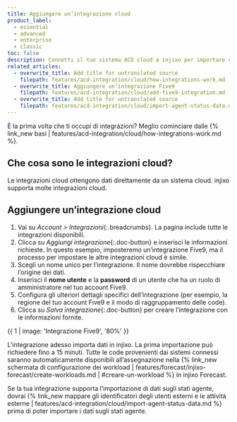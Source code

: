 ```yaml
---
title: Aggiungere un’integrazione cloud
product_label:
  - essential
  - advanced
  - enterprise
  - classic
toc: false
description: Connetti il tuo sistema ACD cloud a injixo per importare dati.
related_articles:
  - overwrite_title: Add title for untranslated source
    filepath: features/acd-integration/cloud/how-integrations-work.md
  - overwrite_title: Aggiungere un’integrazione Five9
    filepath: features/acd-integration/cloud/add-five9-integration.md
  - overwrite_title: Add title for untranslated source
    filepath: features/acd-integration/cloud/import-agent-status-data.md
---
```


È la prima volta che ti occupi di integrazioni? Meglio cominciare dalle {% link_new basi | features/acd-integration/cloud/how-integrations-work.md %}.

## Che cosa sono le integrazioni cloud?

Le integrazioni cloud ottengono dati direttamente da un sistema cloud. injixo supporta molte integrazioni cloud.

## Aggiungere un’integrazione cloud

1. Vai su *Account > Integrazioni*{:.breadcrumbs}. La pagina include tutte le integrazioni disponibili.
2. Clicca su *Aggiungi integrazione*{:.doc-button} e inserisci le informazioni richieste. In questo esempio, imposteremo un’integrazione Five9, ma il processo per impostare le altre integrazioni cloud è simile.
3. Scegli un nome unico per l’integrazione. Il nome dovrebbe rispecchiare l’origine dei dati.
4. Inserisci il **nome utente** e la **password** di un utente che ha un ruolo di amministratore nel tuo account Five9.
5. Configura gli ulteriori dettagli specifici dell’integrazione (per esempio, la regione del tuo account Five9 e il modo di raggruppamento delle code).
6. Clicca su _Salva integrazione_{:.doc-button} per creare l’integrazione con le informazioni fornite.

{{ 1 | image: 'Integrazione Five9', '80%' }}

L’integrazione adesso importa dati in injixo. La prima importazione può richiedere fino a 15 minuti. Tutte le code provenienti dai sistemi connessi saranno automaticamente disponibili all’assegnazione nella {% link_new schermata di configurazione dei workload | features/forecast/injixo-forecast/create-workloads.md | #creare-un-workload %} in injixo Forecast.

Se la tua integrazione supporta l’importazione di dati sugli stati agente, dovrai {% link_new mappare gli identificatori degli utenti esterni e le attività esterne | features/acd-integration/cloud/import-agent-status-data.md %} prima di poter importare i dati sugli stati agente.
